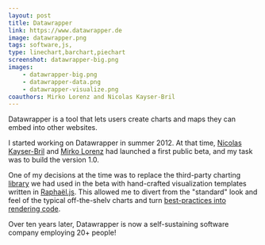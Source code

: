 ```yaml
---
layout: post
title: Datawrapper
link: https://www.datawrapper.de
image: datawrapper.png
tags: software,js,
type: linechart,barchart,piechart
screenshot: datawrapper-big.png
images:
    - datawrapper-big.png
    - datawrapper-data.png
    - datawrapper-visualize.png
coauthors: Mirko Lorenz and Nicolas Kayser-Bril
---
```


Datawrapper is a tool that lets users create charts and maps they can embed into other websites.

I started working on Datawrapper in summer 2012. At that time, [Nicolas Kayser-Bril](https://blog.nkb.fr/) and [Mirko Lorenz](https://mirkolorenz.com/) had launched a first public beta, and my task was to build the version 1.0.

One of my decisions at the time was to replace the third-party charting [library](https://www.highcharts.com/) we had used in the beta with hand-crafted visualization templates written in [Raphaël.js](https://github.com/DmitryBaranovskiy/raphael). This allowed me to divert from the "standard" look and feel of the typical off-the-shelv charts and turn [best-practices into rendering code](https://www.vis4.net/blog/2012/06/doing-the-line-charts-right/).

Over ten years later, Datawrapper is now a self-sustaining software company employing 20+ people!

